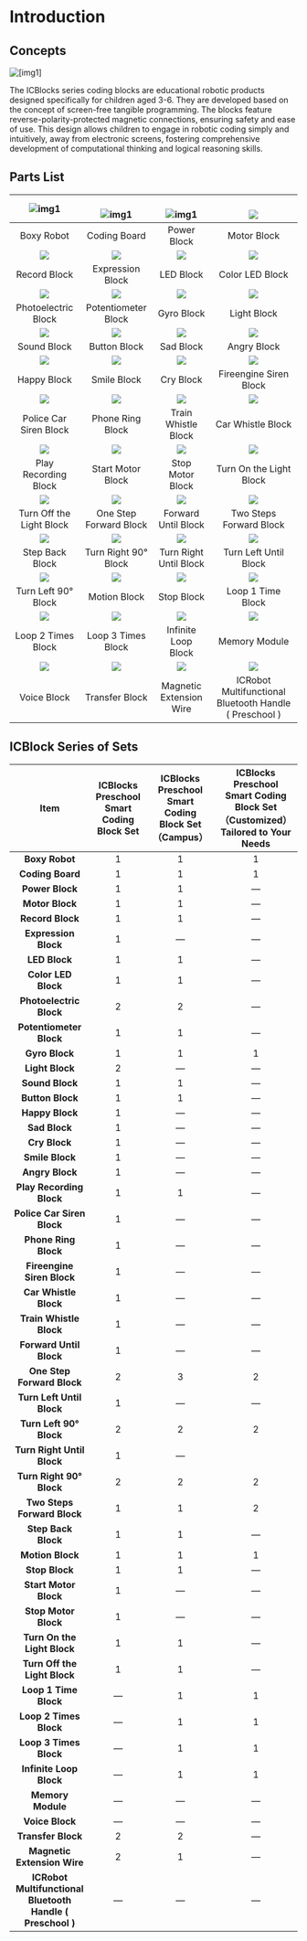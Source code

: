 # Introduction
## Concepts  
 ![[img1]](img1/Introduction01.png)


The ICBlocks series coding blocks are educational robotic products designed specifically for children aged 3-6. They are developed based on the concept of screen-free tangible programming. The blocks feature reverse-polarity-protected magnetic connections, ensuring safety and ease of use. This design allows children to engage in robotic coding simply and intuitively, away from electronic screens, fostering comprehensive development of computational thinking and logical reasoning skills.  


## Parts List
| ![img1](img1/Introduction02.png) | <br/>![img1](img1/Introduction03.png) | <br/>      ![img1](img1/Introduction04.png) | <br/>![](img1/Introduction05.png)         |
| :---: | :---: | :---: | :---: |
| Boxy Robot | Coding Board | Power Block | Motor Block |
| ![](img1/Introduction06.png) | ![](img1/Introduction07.png) | ![](img1/Introduction08.png) | ![](img1/Introduction08.png) |
| Record Block | Expression Block | LED Block | Color LED Block |
| ![](img1/Introduction03.png) | ![](img1/Introduction11.png) | ![](img1/Introduction12.png) | ![](img1/Introduction13.png) |
| Photoelectric Block | Potentiometer Block | Gyro Block | Light Block |
| ![](img1/Introduction14.png) | ![](img1/Introduction15.png) | ![](img1/Introduction16.png) | ![](img1/Introduction17.png) |
| Sound Block | Button Block | Sad Block | Angry Block |
| ![](img1/Introduction18.png) | ![](img1/Introduction19.png) | ![](img1/Introduction20.png) | ![](img1/Introduction21.png) |
| Happy Block | Smile Block | Cry Block | Fireengine Siren Block |
| ![](img1/Introduction22.png) | ![](img1/Introduction23.png) | ![](img1/Introduction24.png) | ![](img1/Introduction25.png) |
| Police Car Siren Block |     Phone Ring Block | Train Whistle Block | Car Whistle Block |
| ![](img1/Introduction26.png) | ![](img1/Introduction27.png) | ![](img1/Introduction28.png) | ![](img1/Introduction29.png) |
| Play Recording Block | Start Motor Block | Stop Motor Block | Turn On the Light Block |
| ![](img1/Introduction30.png) | ![](img1/Introduction31.png) | ![](img1/Introduction32.png) | ![](img1/Introduction33.png) |
| Turn Off the Light Block | One Step Forward Block | Forward Until Block | Two Steps Forward Block |
| ![](img1/Introduction34.png) | ![](img1/Introduction35.png) | ![](img1/Introduction36.png) | ![](img1/Introduction37.png) |
| Step Back Block | Turn Right 90° Block | Turn Right Until Block | Turn Left Until Block |
| ![](img1/Introduction38.png) | ![](img1/Introduction39.png) | ![](img1/Introduction40.png) | ![](img1/Introduction41.png) |
| Turn Left 90° Block | Motion Block | Stop Block | Loop 1 Time Block |
| ![](img1/Introduction42.png) | ![](img1/Introduction43.png) | ![](img1/Introduction44.png) | ![](img1/Introduction45.png) |
| Loop 2 Times Block | Loop 3 Times Block | Infinite Loop Block | Memory Module |
| ![](img1/Introduction46.png) | ![](img1/Introduction47.png) | ![](img1/Introduction48.png) | ![](img1/Introduction49.png) |
| Voice Block | Transfer Block | Magnetic Extension Wire | ICRobot Multifunctional Bluetooth Handle ( Preschool ) |


## ICBlock Series of Sets
| Item |   ICBlocks Preschool Smart Coding Block Set |  ICBlocks Preschool Smart Coding Block Set（Campus）  | ICBlocks Preschool Smart Coding Block Set <br/>（Customized）Tailored to Your Needs |
| :---: | :---: | :---: | :---: |
| **Boxy Robot** | 1 | 1 | 1 |
| **Coding Board** | 1 | 1 | 1 |
| **Power Block** | 1 | 1 | — |
| **Motor Block** | 1 | 1 | — |
| **Record Block** | 1 | 1 | — |
| **Expression Block** | 1 | — | — |
| **LED Block** | 1 | 1 | — |
| **Color LED Block** | 1 | 1 | — |
| **Photoelectric Block** | 2 | 2 | — |
| **Potentiometer Block** | 1 | 1 | — |
| **Gyro Block** | 1 | 1 | 1 |
| **Light Block** | 2 | — | — |
| **Sound Block** | 1 | 1 | — |
| **Button Block** | 1 | 1 | — |
| **Happy Block** | 1 | — | — |
| **Sad Block** | 1 | — | — |
| **Cry Block** | 1 | — | — |
| **Smile Block** | 1 | — | — |
| **Angry Block** | 1 | — | — |
| **Play Recording Block** | 1 | 1 | — |
| **Police Car Siren Block** | 1 | — | — |
| **Phone Ring Block** | 1 | — | — |
| **Fireengine Siren Block** | 1 | — | — |
| **Car Whistle Block** | 1 | — | — |
| **Train Whistle Block** | 1 | — | — |
| **Forward Until Block** | 1 | — | — |
| **One Step Forward Block** | 2 | 3 | 2 |
| **Turn Left Until Block** | 1 | — | — |
| **Turn Left 90° Block** | 2 | 2 | 2 |
| **Turn Right Until Block** | 1 | — |  |
| **Turn Right 90° Block** | 2 | 2 | 2 |
| **Two Steps Forward Block** | 1 | 1 | 2 |
| **Step Back Block** | 1 | 1 | — |
| **Motion Block** | 1 | 1 | 1 |
| **Stop Block** | 1 | 1 | — |
| **Start Motor Block** | 1 | — | — |
| **Stop Motor Block** | 1 | — | — |
| **Turn On the Light Block** | 1 | 1 | — |
| **Turn Off the Light Block** | 1 | 1 | — |
| **Loop 1 Time Block** | — | 1 | 1 |
| **Loop 2 Times Block** | — | 1 | 1 |
| **Loop 3 Times Block** | — | 1 | 1 |
| **Infinite Loop Block** | — | 1 | 1 |
| **Memory Module** | — | — | — |
| **Voice Block** | — | — | — |
| **Transfer Block** | 2 | 2 | — |
| **Magnetic Extension Wire** | 2 | 1 | — |
| **ICRobot Multifunctional Bluetooth Handle ( Preschool )** | — | — | — |


